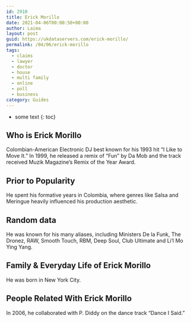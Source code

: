 ```yaml
---
id: 2910
title: Erick Morillo
date: 2021-04-06T00:00:50+00:00
author: Laima
layout: post
guid: https://ukdataservers.com/erick-morillo/
permalink: /04/06/erick-morillo
tags:
  - claims
  - lawyer
  - doctor
  - house
  - multi family
  - online
  - poll
  - business
category: Guides
---
```


* some text
{: toc}


## Who is Erick Morillo
                  
                  
                  
Colombian-American Electronic DJ best known for his 1993 hit &#8220;I Like to Move It.&#8221; In 1999, he released a remix of &#8220;Fun&#8221; by Da Mob and the track received Muzik Magazine&#8217;s Remix of the Year Award. 
                  
              
            
              
            
                
                
                
## Prior to Popularity
                  
                  
                  
He spent his formative years in Colombia, where genres like Salsa and Meringue heavily influenced his production aesthetic.
                  
              
            
              
            
                
                
                
## Random data
                  
                  
                  
He was known for his many aliases, including Ministers De la Funk, The Dronez, RAW, Smooth Touch, RBM, Deep Soul, Club Ultimate and Li&#8217;l Mo Ying Yang. 
                  
              
            
              
            
                
                
                
## Family & Everyday Life of Erick Morillo
                  
                  
                  
He was born in New York City.
                  
              
            
              
            
                
                
                
## People Related With Erick Morillo
                  
                  
                  
In 2006, he collaborated with P. Diddy on the dance track &#8220;Dance I Said.&#8221;
                  
              
            
              
            
                
              
            
              
              
            
            
              
            
          
          
          